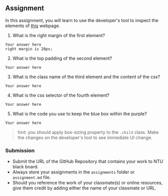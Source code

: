 ## Assignment

In this assignment, you will learn to use the developer's tool to inspect the elements of [this](https://nznznh.csb.app/) webpage.

1. What is the right margin of the first element?

```
Your answer here
right margin is 20px;
```

2. What is the top padding of the second element?

```
Your answer here
```

3. What is the class name of the third element and the content of the css?

```
Your answer here
```

4. What is the css selector of the fourth element?

```
Your answer here
```

5. What is the code you use to keep the blue box within the purple?

```
Your answer here
```

> hint: you should apply box-sizing property to the `.child` class. Make the changes on the developer's tool to see immediate UI change.

### Submission

- Submit the URL of the GitHub Repository that contains your work to NTU black board.
- Always store your assignments in the `assignments` folder or `assignment.md` file.
- Should you reference the work of your classmate(s) or online resources, give them credit by adding either the name of your classmate or URL.
